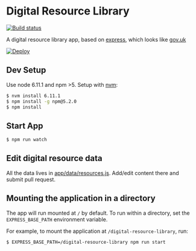 # Digital Resource Library

[![Build status][build status image]][ci]

A digital resource library app, based on [express], which looks like [gov.uk]

[![Deploy][heroku deploy image]][heroku deploy hook]

## Dev Setup

Use node 6.11.1 and npm >5. Setup with [nvm](https://github.com/creationix/nvm):

```sh
$ nvm install 6.11.1
$ npm install -g npm@5.2.0
$ npm install
``` 

## Start App

```sh
$ npm run watch
```

## Edit digital resource data

All the data lives in [app/data/resources.js](app/data/resources.js).
Add/edit content there and submit pull request.

## Mounting the application in a directory

The app will run mounted at `/` by default. To run within a directory, set the
`EXPRESS_BASE_PATH` environment variable.

For example, to mount the application at `/digital-resource-library`, run:

```sh
$ EXPRESS_BASE_PATH=/digital-resource-library npm run start
```

[build status image]: https://api.travis-ci.org/lm-tools/digital-resource-library.svg
[ci]: https://travis-ci.org/lm-tools/digital-resource-library
[express]: http://expressjs.com/
[gov.uk]: https://www.gov.uk/
[heroku deploy image]: https://www.herokucdn.com/deploy/button.svg
[heroku deploy hook]: https://heroku.com/deploy

